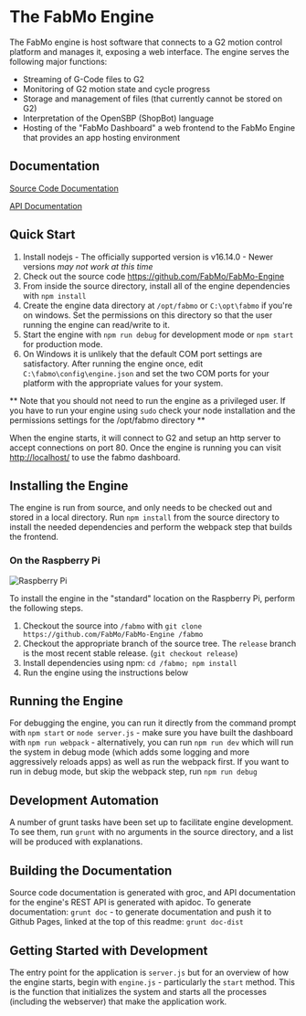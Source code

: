 # The FabMo Engine
The FabMo engine is host software that connects to a G2 motion control platform and manages it, exposing a web interface.  The engine serves the following major functions:


* Streaming of G-Code files to G2
* Monitoring of G2 motion state and cycle progress
* Storage and management of files (that currently cannot be stored on G2)
* Interpretation of the OpenSBP (ShopBot) language
* Hosting of the "FabMo Dashboard" a web frontend to the FabMo Engine that provides an app hosting environment

## Documentation
[Source Code Documentation](http://fabmo.github.io/FabMo-Engine/)

[API Documentation](http://fabmo.github.io/FabMo-Engine/api)

## Quick Start
1. Install nodejs - The officially supported version is v16.14.0  - Newer versions *may not work at this time*
1. Check out the source code https://github.com/FabMo/FabMo-Engine
1. From inside the source directory, install all of the engine dependencies with `npm install`
1. Create the engine data directory at `/opt/fabmo` or `C:\opt\fabmo` if you're on windows.  Set the permissions on this directory so that the user running the engine can read/write to it.
1. Start the engine with `npm run debug` for development mode or `npm start` for production mode.
1. On Windows it is unlikely that the default COM port settings are satisfactory.  After running the engine once, edit `C:\fabmo\config\engine.json` and set the two COM ports for your platform with the appropriate values for your system.

** Note that you should not need to run the engine as a privileged user.  If you have to run your engine using `sudo` check your node installation and the permissions settings for the /opt/fabmo directory **

When the engine starts, it will connect to G2 and setup an http server to accept connections on port 80.  Once the engine is running you can visit [http://localhost/](http://localhost/) to use the fabmo dashboard.

## Installing the Engine
The engine is run from source, and only needs to be checked out and stored in a local directory.  Run `npm install` from the source directory to install the needed dependencies and perform the webpack step that builds the frontend.

### On the Raspberry Pi

![Raspberry Pi](/doc/raspi.png)

To install the engine in the "standard" location on the Raspberry Pi, perform the following steps.

1. Checkout the source into `/fabmo` with `git clone https://github.com/FabMo/FabMo-Engine /fabmo`
2. Checkout the appropriate branch of the source tree.  The `release` branch is the most recent stable release.  (`git checkout release`)
3. Install dependencies using npm: `cd /fabmo; npm install`
4. Run the engine using the instructions below

## Running the Engine
For debugging the engine, you can run it directly from the command prompt with `npm start` or `node server.js` - make sure you have built the dashboard with `npm run webpack` - alternatively, you can run `npm run dev` which will run the system in debug mode (which adds some logging and more aggressively reloads apps) as well as run the webpack first.  If you want to run in debug mode, but skip the webpack step, run `npm run debug`

## Development Automation
A number of grunt tasks have been set up to facilitate engine development.  To see them, run `grunt` with no arguments in the source directory, and a list will be produced with explanations.

## Building the Documentation
Source code documentation is generated with groc, and API documentation for the engine's REST API is generated with apidoc.  To generate documentation: `grunt doc` - to generate documentation and push it to Github Pages, linked at the top of this readme: `grunt doc-dist`

## Getting Started with Development
The entry point for the application is `server.js` but for an overview of how the engine starts, begin with `engine.js` - particularly the `start` method.  This is the function that initializes the system and starts all the processes (including the webserver) that make the application work.

